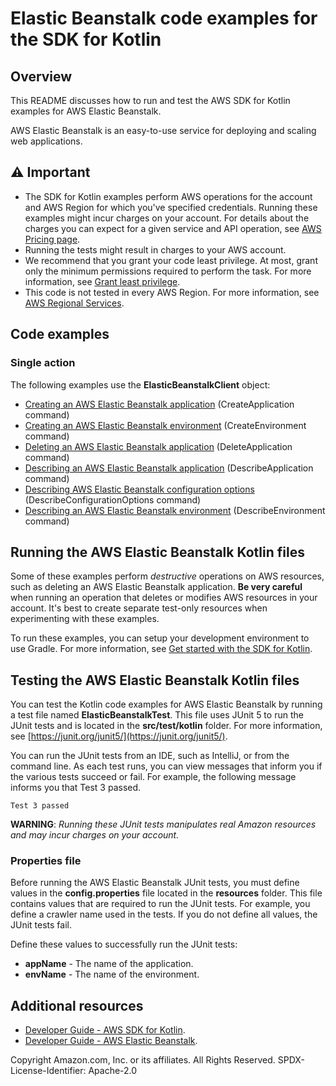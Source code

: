 # Elastic Beanstalk code examples for the SDK for Kotlin

## Overview
This README discusses how to run and test the AWS SDK for Kotlin examples for AWS Elastic Beanstalk.

AWS Elastic Beanstalk is an easy-to-use service for deploying and scaling web applications.

## ⚠️ Important
* The SDK for Kotlin examples perform AWS operations for the account and AWS Region for which you've specified credentials. Running these examples might incur charges on your account. For details about the charges you can expect for a given service and API operation, see [AWS Pricing page](https://aws.amazon.com/pricing/).
* Running the tests might result in charges to your AWS account.
*  We recommend that you grant your code least privilege. At most, grant only the minimum permissions required to perform the task. For more information, see [Grant least privilege](https://docs.aws.amazon.com/IAM/latest/UserGuide/best-practices.html#grant-least-privilege). 
* This code is not tested in every AWS Region. For more information, see [AWS Regional Services](https://aws.amazon.com/about-aws/global-infrastructure/regional-product-services).

## Code examples

### Single action

The following examples use the **ElasticBeanstalkClient** object:

- [Creating an AWS Elastic Beanstalk application](https://github.com/awsdocs/aws-doc-sdk-examples/blob/main/kotlin/services/elasticbeanstalk/src/main/kotlin/com/aws/example/CreateApplication.kt) (CreateApplication command)
- [Creating an AWS Elastic Beanstalk environment](https://github.com/awsdocs/aws-doc-sdk-examples/blob/main/kotlin/services/elasticbeanstalk/src/main/kotlin/com/aws/example/CreateEnvironment.kt) (CreateEnvironment command)
- [Deleting an AWS Elastic Beanstalk application](https://github.com/awsdocs/aws-doc-sdk-examples/blob/main/kotlin/services/glue/src/main/kotlin/com/aws/example/DeleteApplication.kt) (DeleteApplication command)
- [Describing an AWS Elastic Beanstalk application](https://github.com/awsdocs/aws-doc-sdk-examples/blob/main/kotlin/services/glue/src/main/kotlin/com/aws/example/DescribeApplication.kt) (DescribeApplication command)
- [Describing AWS Elastic Beanstalk configuration options](https://github.com/awsdocs/aws-doc-sdk-examples/blob/main/kotlin/services/glue/src/main/kotlin/com/aws/example/DescribeConfigurationOptions.kt) (DescribeConfigurationOptions command)
- [Describing an AWS Elastic Beanstalk environment](https://github.com/awsdocs/aws-doc-sdk-examples/blob/main/kotlin/services/glue/src/main/kotlin/com/aws/example/DescribeEnvironment.kt) (DescribeEnvironment command)


## Running the AWS Elastic Beanstalk Kotlin files

Some of these examples perform *destructive* operations on AWS resources, such as deleting an AWS Elastic Beanstalk application. **Be very careful** when running an operation that deletes or modifies AWS resources in your account. It's best to create separate test-only resources when experimenting with these examples.

To run these examples, you can setup your development environment to use Gradle. For more information, 
see [Get started with the SDK for Kotlin](https://docs.aws.amazon.com/sdk-for-kotlin/latest/developer-guide/get-started.html). 


 ## Testing the AWS Elastic Beanstalk Kotlin files

You can test the Kotlin code examples for AWS Elastic Beanstalk by running a test file named **ElasticBeanstalkTest**. This file uses JUnit 5 to run the JUnit tests and is located in the **src/test/kotlin** folder. For more information, see [https://junit.org/junit5/](https://junit.org/junit5/).

You can run the JUnit tests from an IDE, such as IntelliJ, or from the command line. As each test runs, you can view messages that inform you if the various tests succeed or fail. For example, the following message informs you that Test 3 passed.

	Test 3 passed

**WARNING**: _Running these JUnit tests manipulates real Amazon resources and may incur charges on your account._

 ### Properties file
Before running the AWS Elastic Beanstalk JUnit tests, you must define values in the **config.properties** file located in the **resources** folder. This file contains values that are required to run the JUnit tests. For example, you define a crawler name used in the tests. If you do not define all values, the JUnit tests fail.

Define these values to successfully run the JUnit tests:

- **appName** - The name of the application.   
- **envName** - The name of the environment. 

## Additional resources
* [Developer Guide - AWS SDK for Kotlin](https://docs.aws.amazon.com/sdk-for-kotlin/latest/developer-guide/get-started.html).
* [Developer Guide - AWS Elastic Beanstalk](https://docs.aws.amazon.com/elasticbeanstalk/latest/dg/Welcome.html).

Copyright Amazon.com, Inc. or its affiliates. All Rights Reserved. SPDX-License-Identifier: Apache-2.0
